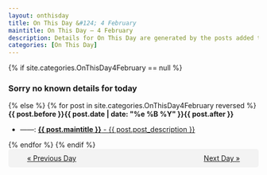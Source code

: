```yaml
---
layout: onthisday
title: On This Day &#124; 4 February
maintitle: On This Day — 4 February
description: Details for On This Day are generated by the posts added to the website so the content is subject to changes/updates over time.
categories: [On This Day]
---
```


{% if site.categories.OnThisDay4February == null %}
<h3>Sorry no known details for today</h3>
{% else %}
{% for post in site.categories.OnThisDay4February reversed %}
<strong>{{ post.before }}{{ post.date | date: "%e %B %Y" }}{{ post.after }}</strong>
<ul>
<li> ——: <a class="{{ post.class }}" href="{{ post.url }}"><strong>{{ post.maintitle }}</strong> - {{ post.post_description }}</a></li>
</ul>
{% endfor %}
{% endif %}

<div style="background-color: #f3f3f3; padding: 10px; border-radius: 5px; text-align: center; display: flex; justify-content: space-evenly;">
<a href="/onthisday/02/02-03">« Previous Day</a>
<span style="visibility:hidden;">[ Visit Leap Year February 29 ]</span>
<a href="/onthisday/02/02-05">Next Day »</a>
</div>
